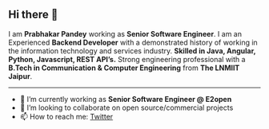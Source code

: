 ## Hi there 👋

I am **Prabhakar Pandey** working as **Senior Software Engineer**. I am an Experienced **Backend Developer** with a demonstrated history of working in the information technology and services industry. **Skilled in Java, Angular, Python, Javascript, REST API’s.** Strong engineering professional with a **B.Tech in Communication & Computer Engineering** from **The LNMIIT Jaipur**.

---

- 🔭 I’m currently working as **Senior Software Engineer @ E2open**
- 👯 I’m looking to collaborate on open source/commercial projects
- 📫 How to reach me:
  [Twitter](https://twitter.com/prab2112)
